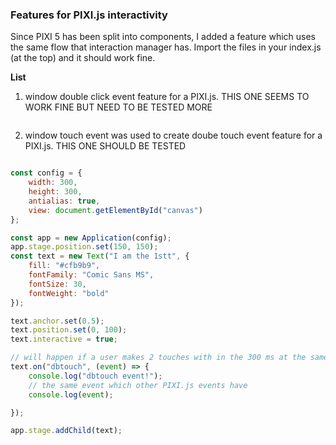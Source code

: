 ### Features for PIXI.js interactivity
Since PIXI 5 has been split into components, I added a feature which uses the same flow that interaction manager has. Import the files in your index.js (at the top) and it should work fine.

**List**
1. window double click event feature for a PIXI.js.
THIS ONE SEEMS TO WORK FINE BUT NEED TO BE TESTED MORE
```javascript

```

2. window touch event was used to create doube touch event feature for a PIXI.js. 
THIS ONE SHOULD BE TESTED
```javascript

const config = {
    width: 300,
    height: 300,
    antialias: true,
    view: document.getElementById("canvas")
};

const app = new Application(config);
app.stage.position.set(150, 150);
const text = new Text("I am the 1stt", {
    fill: "#cfb9b9",
    fontFamily: "Comic Sans MS",
    fontSize: 30,
    fontWeight: "bold"
});

text.anchor.set(0.5);
text.position.set(0, 100);
text.interactive = true;

// will happen if a user makes 2 touches with in the 300 ms at the same object
text.on("dbtouch", (event) => {
    console.log("dbtouch event!");
    // the same event which other PIXI.js events have
    console.log(event);

});

app.stage.addChild(text);

```




